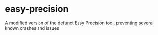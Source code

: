 # easy-precision
A modified version of the defunct Easy Precision tool, preventing several known crashes and issues

